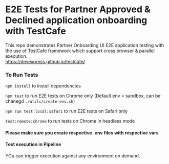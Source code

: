 # E2E Tests for Partner Approved & Declined application onboarding with TestCafe

This repo demonstrates Partner Onboarding UI E2E application testing with the use of TestCafe framework which support cross browser & parallel execution.  
https://devexpress.github.io/testcafe/


### To Run Tests
`npm install` to install dependencies

`npm test` to run E2E tests on Chrome only (Default env = sandbox,  can be chanegd `./utils/create-env.sh`)  

`npm run test:local:safari` to run E2E tests on Safari only  

`test:remote:chrome` to run tests on Chrome in headless mode 

#### Please make sure you create respective .env files with respective vars

#### Test execution in Pipeline  
YOu can trigger execution against any environment on demand.








